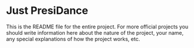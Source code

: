 # Just PresiDance

This is the README file for the entire project. For more official projects you should write information here about the nature of the project, your name, any special explanations of how the project works, etc.
